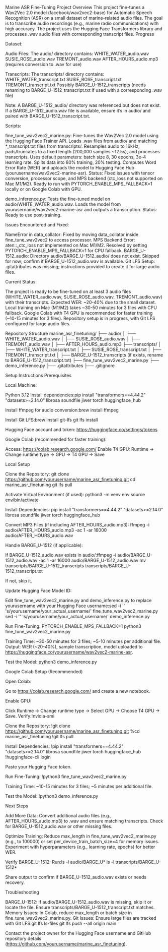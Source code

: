 Marine ASR Fine-Tuning Project
Overview
This project fine-tunes a Wav2Vec 2.0 model (facebook/wav2vec2-base) for Automatic Speech Recognition (ASR) on a small dataset of marine-related audio files. The goal is to transcribe audio recordings (e.g., marine radio communications) with high accuracy. The project uses the Hugging Face Transformers library and processes .wav audio files with corresponding transcript files.
Progress

Dataset:

Audio Files: The audio/ directory contains:
WHITE_WATER_audio.wav
SUSIE_ROSE_audio.wav
TREMONT_audio.wav
AFTER_HOURS_audio.mp3 (requires conversion to .wav for use)


Transcripts: The transcripts/ directory contains:
WHITE_WATER_transcript.txt
SUSIE_ROSE_transcript.txt
TREMONT_transcript.txt
Possibly BARGE_U-1512_transcripts (needs renaming to BARGE_U-1512_transcript.txt if used with a corresponding .wav file)


Note: A BARGE_U-1512_audio/ directory was referenced but does not exist. If a BARGE_U-1512_audio.wav file is available, ensure it’s in audio/ and paired with BARGE_U-1512_transcript.txt.


Scripts:

fine_tune_wav2vec2_marine.py:
Fine-tunes the Wav2Vec 2.0 model using the Hugging Face Trainer API.
Loads .wav files from audio/ and matching *_transcript.txt files from transcripts/.
Resamples audio to 16kHz, pads/truncates to a fixed length (200,000 samples ~12.5s), and processes transcripts.
Uses default parameters: batch size 8, 30 epochs, 3e-4 learning rate.
Splits data into 80% training, 20% testing.
Computes Word Error Rate (WER) and uploads the model to Hugging Face Hub (yourusername/wav2vec2-marine-asr).
Status: Fixed issues with tensor conversion, processor scope, and MPS backend (ctc_loss not supported on Mac M1/M2). Ready to run with PYTORCH_ENABLE_MPS_FALLBACK=1 locally or on Google Colab with GPU.


demo_inference.py:
Tests the fine-tuned model on audio/WHITE_WATER_audio.wav.
Loads the model from yourusername/wav2vec2-marine-asr and outputs a transcription.
Status: Ready to use post-training.




Issues Encountered and Fixed:

NameError in data_collator: Fixed by moving data_collator inside fine_tune_wav2vec2 to access processor.
MPS Backend Error: aten::_ctc_loss not implemented on Mac M1/M2. Resolved by setting PYTORCH_ENABLE_MPS_FALLBACK=1 for CPU fallback.
BARGE_U-1512_audio: Directory audio/BARGE_U-1512_audio/ does not exist. Skipped for now; confirm if BARGE_U-1512_audio.wav is available.
Git LFS Setup: .gitattributes was missing; instructions provided to create it for large audio files.


Current Status:

The project is ready to be fine-tuned on at least 3 audio files (WHITE_WATER_audio.wav, SUSIE_ROSE_audio.wav, TREMONT_audio.wav) with their transcripts.
Expected WER: ~20-40% due to the small dataset.
Local training on Mac (M1/M2) takes ~30-50 minutes for 3 files with CPU fallback.
Google Colab with T4 GPU is recommended for faster training (~10-15 minutes for 3 files).
Repository setup is in progress, with Git LFS configured for large audio files.



Repository Structure
marine_asr_finetuning/
├── audio/
│   ├── WHITE_WATER_audio.wav
│   ├── SUSIE_ROSE_audio.wav
│   ├── TREMONT_audio.wav
│   ├── AFTER_HOURS_audio.mp3
├── transcripts/
│   ├── WHITE_WATER_transcript.txt
│   ├── SUSIE_ROSE_transcript.txt
│   ├── TREMONT_transcript.txt
│   ├── BARGE_U-1512_transcripts (if exists, rename to BARGE_U-1512_transcript.txt)
├── fine_tune_wav2vec2_marine.py
├── demo_inference.py
├── .gitattributes
├── .gitignore

Setup Instructions
Prerequisites

Local Machine:

Python 3.12
Install dependencies:pip install "transformers==4.44.2" "datasets>=2.14.0" librosa soundfile jiwer torch huggingface_hub


Install ffmpeg for audio conversion:brew install ffmpeg


Install Git LFS:brew install git-lfs
git lfs install


Hugging Face account and token: https://huggingface.co/settings/tokens


Google Colab (recommended for faster training):

Access: https://colab.research.google.com/
Enable T4 GPU: Runtime → Change runtime type → GPU → T4 GPU → Save



Local Setup

Clone the Repository:
git clone https://github.com/yourusername/marine_asr_finetuning.git
cd marine_asr_finetuning
git lfs pull


Activate Virtual Environment (if used):
python3 -m venv env
source env/bin/activate


Install Dependencies:
pip install "transformers==4.44.2" "datasets>=2.14.0" librosa soundfile jiwer torch huggingface_hub


Convert MP3 Files (if including AFTER_HOURS_audio.mp3):
ffmpeg -i audio/AFTER_HOURS_audio.mp3 -ac 1 -ar 16000 audio/AFTER_HOURS_audio.wav


Handle BARGE_U-1512 (if applicable):

If BARGE_U-1512_audio.wav exists in audio/:ffmpeg -i audio/BARGE_U-1512_audio.wav -ac 1 -ar 16000 audio/BARGE_U-1512_audio.wav
mv transcripts/BARGE_U-1512_transcripts transcripts/BARGE_U-1512_transcript.txt


If not, skip it.


Update Hugging Face Model ID:

Edit fine_tune_wav2vec2_marine.py and demo_inference.py to replace yourusername with your Hugging Face username:sed -i '' 's/yourusername/your_actual_username/' fine_tune_wav2vec2_marine.py
sed -i '' 's/yourusername/your_actual_username/' demo_inference.py




Run Fine-Tuning:
PYTORCH_ENABLE_MPS_FALLBACK=1 python3 fine_tune_wav2vec2_marine.py


Training Time: ~30-50 minutes for 3 files; ~5-10 minutes per additional file.
Output: WER (~20-40%), sample transcription, model uploaded to https://huggingface.co/yourusername/wav2vec2-marine-asr.


Test the Model:
python3 demo_inference.py



Google Colab Setup (Recommended)

Open Colab:

Go to https://colab.research.google.com/ and create a new notebook.


Enable GPU:

Click Runtime → Change runtime type → Select GPU → Choose T4 GPU → Save.
Verify:!nvidia-smi




Clone the Repository:
!git clone https://github.com/yourusername/marine_asr_finetuning.git
%cd marine_asr_finetuning
!git lfs pull


Install Dependencies:
!pip install "transformers==4.44.2" "datasets>=2.14.0" librosa soundfile jiwer torch huggingface_hub
!huggingface-cli login


Paste your Hugging Face token.


Run Fine-Tuning:
!python3 fine_tune_wav2vec2_marine.py


Training Time: ~10-15 minutes for 3 files; ~5 minutes per additional file.


Test the Model:
!python3 demo_inference.py



Next Steps

Add More Data:
Convert additional audio files (e.g., AFTER_HOURS_audio.mp3) to .wav and ensure matching transcripts.
Check for BARGE_U-1512_audio.wav or other missing files.


Optimize Training:
Reduce max_length in fine_tune_wav2vec2_marine.py (e.g., to 100000) or set per_device_train_batch_size=4 for memory issues.
Experiment with hyperparameters (e.g., learning rate, epochs) for better WER.


Verify BARGE_U-1512:
Run:ls -l audio/BARGE_U*
ls -l transcripts/BARGE_U-1512*


Share output to confirm if BARGE_U-1512_audio.wav exists or needs recovery.



Troubleshooting

BARGE_U-1512: If audio/BARGE_U-1512_audio.wav is missing, skip it or locate the file. Ensure transcripts/BARGE_U-1512_transcript.txt matches.
Memory Issues: In Colab, reduce max_length or batch size in fine_tune_wav2vec2_marine.py.
Git Issues: Ensure large files are tracked with Git LFS:git lfs ls-files
git lfs push --all origin main



Contact the project owner for the Hugging Face username and GitHub repository details (https://github.com/yourusername/marine_asr_finetuning).
